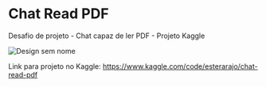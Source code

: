# Chat Read PDF
Desafio de projeto - Chat capaz de ler PDF - Projeto Kaggle

![Design sem nome](https://github.com/user-attachments/assets/01a253d5-bd75-4204-ad45-a9513f13cb32)

Link para projeto no Kaggle: https://www.kaggle.com/code/esterarajo/chat-read-pdf
